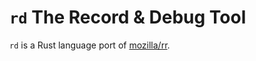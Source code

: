 # `rd` The Record & Debug Tool

`rd` is a Rust language port of [mozilla/rr](https://github.com/mozilla/rr).

